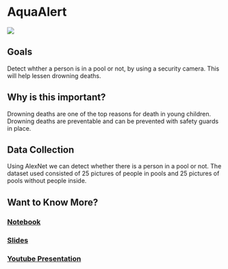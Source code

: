 # AquaAlert
<img src='https://github.com/victoriaventura17/MathForDataSci/blob/main/AquaAlert%20(500%20×%20250%20px).png?raw=true'>

## Goals
Detect whther a person is in a pool or not, by using a security camera. This will help lessen drowning deaths.
## Why is this important?
Drowning deaths are one of the top reasons for death in young children. Drowning deaths are preventable and can be prevented with safety guards in place. 

## Data Collection
Using AlexNet we can detect whether there is a person in a pool or not. The dataset used consisted of 25 pictures of people in pools and 25 pictures of pools without people inside. 

## Want to Know More?
### [Notebook](https://drive.google.com/file/d/1wiYoRG1Ns2Xs8iTN7YgXv6lV6EmJOX3t/view?usp=sharing)
### [Slides](https://docs.google.com/presentation/d/1IpFx6jT3KkKSCQ2YYHFa8sP0mSmwoWOrPMqZRb1o_1w/edit?usp=sharing)
### [Youtube Presentation](https://youtu.be/i6ft-9Sm5EE)

